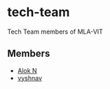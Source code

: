 # tech-team
Tech Team members of MLA-VIT

## Members

* [Alok N](https://github.com/mintbomb27)
* [vyshnav](https://github.com/vyshnav856)
